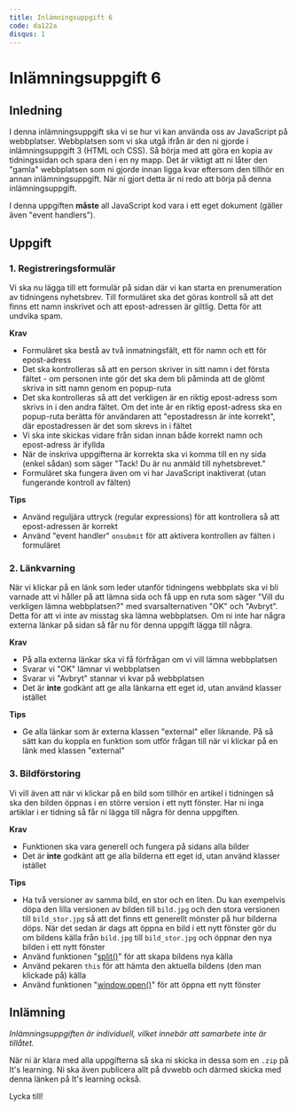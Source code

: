 ```yaml
---
title: Inlämningsuppgift 6
code: da122a
disqus: 1
---
```


# Inlämningsuppgift 6

## Inledning

I denna inlämningsuppgift ska vi se hur vi kan använda oss av JavaScript på webbplatser. Webbplatsen som vi ska utgå ifrån är den ni gjorde i inlämningsuppgift 3 (HTML och CSS). Så börja med att göra en kopia av tidningssidan och spara den i en ny mapp. Det är viktigt att ni låter den "gamla" webbplatsen som ni gjorde innan ligga kvar eftersom den tillhör en annan inlämningsuppgift. När ni gjort detta är ni redo att börja på denna inlämningsuppgift.

I denna uppgiften **måste** all JavaScript kod vara i ett eget dokument (gäller även "event handlers").

## Uppgift

### 1. Registreringsformulär

Vi ska nu lägga till ett formulär på sidan där vi kan starta en prenumeration av tidningens nyhetsbrev. Till formuläret ska det göras kontroll så att det finns ett namn inskrivet och att epost-adressen är giltlig. Detta för att undvika spam.

**Krav**

* Formuläret ska bestå av två inmatningsfält, ett för namn och ett för epost-adress
* Det ska kontrolleras så att en person skriver in sitt namn i det första fältet - om personen inte gör det ska dem bli påminda att de glömt skriva in sitt namn genom en popup-ruta
* Det ska kontrolleras så att det verkligen är en riktig epost-adress som skrivs in i den andra fältet. Om det inte är en riktig epost-adress ska en popup-ruta berätta för användaren att "epostadressn är inte korrekt", där epostadressen är det som skrevs in i fältet
* Vi ska inte skickas vidare från sidan innan både korrekt namn och epost-adress är ifyllda
* När de inskriva uppgifterna är korrekta ska vi komma till en ny sida (enkel sådan) som säger "Tack! Du är nu anmäld till nyhetsbrevet."
* Formuläret ska fungera även om vi har JavaScript inaktiverat (utan fungerande kontroll av fälten)

**Tips**

* Använd reguljära uttryck (regular expressions) för att kontrollera så att epost-adressen är korrekt
* Använd "event handler" `onsubmit` för att aktivera kontrollen av fälten i formuläret

### 2. Länkvarning

När vi klickar på en länk som leder utanför tidningens webbplats ska vi bli varnade att vi håller på att lämna sida och få upp en ruta som säger "Vill du verkligen lämna webbplatsen?" med svarsalternativen "OK" och "Avbryt". Detta för att vi inte av misstag ska lämna webbplatsen. Om ni inte har några externa länkar på sidan så får nu för denna uppgift lägga till några.

**Krav**

* På alla externa länkar ska vi få förfrågan om vi vill lämna webbplatsen
* Svarar vi "OK" lämnar vi webbplatsen
* Svarar vi "Avbryt" stannar vi kvar på webbplatsen
* Det är **inte** godkänt att ge alla länkarna ett eget id, utan använd klasser istället

**Tips**

* Ge alla länkar som är externa klassen "external" eller liknande. På så sätt kan du koppla en funktion som utför frågan till när vi klickar på en länk med klassen "external"

### 3. Bildförstoring

Vi vill även att när vi klickar på en bild som tillhör en artikel i tidningen så ska den bilden öppnas i en större version i ett nytt fönster. Har ni inga artiklar i er tidning så får ni lägga till några för denna uppgiften.

**Krav**

* Funktionen ska vara generell och fungera på sidans alla bilder
* Det är **inte** godkänt att ge alla bilderna ett eget id, utan använd klasser istället

**Tips**

* Ha två versioner av samma bild, en stor och en liten. Du kan exempelvis döpa den lilla versionen av bilden till `bild.jpg` och den stora versionen till `bild_stor.jpg` så att det finns ett generellt mönster på hur bilderna döps. När det sedan är dags att öppna en bild i ett nytt fönster gör du om bildens källa från `bild.jpg` till `bild_stor.jpg` och öppnar den nya bilden i ett nytt fönster
* Använd funktionen "[split()](http://www.w3schools.com/jsref/jsref_split.asp)" för att skapa bildens nya källa
* Använd pekaren `this` för att hämta den aktuella bildens (den man klickade på) källa
* Använd funktionen "[window.open()](http://www.w3schools.com/jsref/met_win_open.asp)" för att öppna ett nytt fönster

## Inlämning

*Inlämningsuppgiften är individuell, vilket innebär att samarbete inte är tillåtet.*

När ni är klara med alla uppgifterna så ska ni skicka in dessa som en `.zip` på It's learning. Ni ska även publicera allt på dvwebb och därmed skicka med denna länken på It's learning också.

Lycka till!

